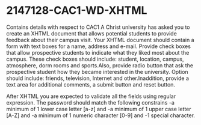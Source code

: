 # 2147128-CAC1-WD-XHTML
Contains details with respect to CAC1
A Christ university has asked you to create an XHTML document that allows potential students to provide feedback about their campus visit. Your XHTML document should contain a form with text boxes for a name, address and e-mail. Provide check boxes that allow prospective students to indicate what they liked most about the campus. These check boxes should include: student, location, campus, atmosphere, dorm rooms and sports.Also, provide radio button that ask the prospective student how they became interested in the university. Option should include: friends, television, Internet and other.Inaddition, provide a text area for additional comments, a submit button and reset button.

After XHTML you are expected to validate all the fields using regular expression. The password should match the following constrains
-a minimum of 1 lower case letter [a-z] and
-a minimum of 1 upper case letter [A-Z] and
-a minimum of 1 numeric character [0-9] and
-1 special character.


